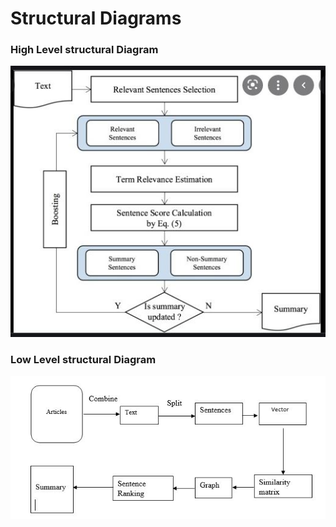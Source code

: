 # Structural Diagrams

### High Level structural Diagram
![High Level Usecase Diagram](https://github.com/Pavanas-06/Text-summarization/blob/main/Design/structural%20design/structural%20high%20level.JPG)

### Low Level structural Diagram
![Low Level Usecase Diagram](https://github.com/Pavanas-06/Text-summarization/blob/main/Design/structural%20design/structural%20low%20level.JPG)
